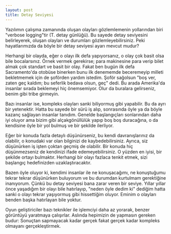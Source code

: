 ```yaml
---
layout: post
title: Detay Seviyesi
---
```


Yazılımın çalışma zamanında oluşan olayları gözlemlemenin yollarından biri "verbose logging"tir (T. detay günlüğü). Bu sayede detay seviyesini belirleyerek, oluşan olayları ve durumları gözlemleyebilirsiniz. Peki hayatlarımızda da böyle bir detay seviyesi ayarı mevcut mudur?

Herhangi bir olayda, eğer o olayı ilk defa yapıyorsanız, o olay çok basit olsa bile bocalarsınız. Örnek vermek gerekirse; para makinesine para verip bilet almak çok standart ve basit bir olay. Fakat ben bugün ilk defa Sacramento'da otobüse binerken bunu ilk denememde beceremeyip milleti bekletmemek için de şoförden yardım istedim. Şoför sağolsun "boş ver, zaten geç kaldım; bu seferlik bedava olsun, geç" dedi. Bu arada Amerika'da insanlar sırada beklemeyi hiç önemsemiyor. Olur da buralara gelirseniz, benim gibi tribe girmeyin.

Bazı insanlar ise, kompleks olayları sanki biliyormuş gibi yapabilir. Bu da ayrı bir yetenektir. Hatta bu sayede bir sürü iş alıp, sonrasında öyle ya da böyle kazanç sağlayan insanlar tanıdım. Genelde başlangıçları sonlarından daha iyi oluyor ama bizim gibi alçakgönüllülük yapıp boş boş duracağına, o da kendisine öyle bir yol bulmuş ve bir şekilde ilerliyor.

Eğer bir konuda fazla detaylı düşünürseniz, bu kendi davranışlarınız da olabilir, o konudaki var olan bilginizi de kaybedebilirsiniz. Ayrıca, siz düşünürken iş işten çoktan geçmiş de olabilir. Bir konuda hiç düşünmezseniz de kendinizi ifade edemeyebilirsiniz. O yüzden en iyisi, bir şekilde ortayı bulmaktır. Herhangi bir olayı fazlaca tenkit etmek, sizi başlangıç hedefinizden uzaklaştıracaktır.

Bazen öyle oluyor ki, kendimi insanlar ile ne konuşacağımı, ne konuştuğumu tekrar tekrar düşünürken buluyorum ve bu durumdan kurtulmam gerektiğine inanıyorum. Çünkü bu detay seviyesi bana zarar veren bir seviye. Yıllar yıllar önce yaşadığım bir olayı bile hatırlayıp, "neden öyle dedim ki" dediğim hatta sanki o olayı tekrar yaşıyormuş gibi hissettiğim oluyor. Eminim o olayları benden başka hatırlayan bile yoktur.

Oyun geliştiriciler bazı teknikler ile işlemciyi daha az yorarak, benzer görüntüyü yaratmaya çalışırlar. Aslında hepimizin de yapmasın gereken budur: Sonuçtan sapmayacak kadar gerçek fakat gerçek kadar kompleks olmayanı gerçekleştirmek.
